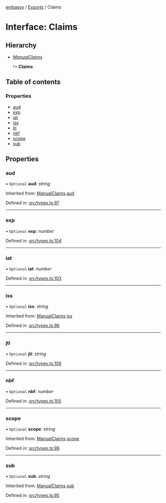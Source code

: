 [embassy](../README.md) / [Exports](../modules.md) / Claims

# Interface: Claims

## Hierarchy

* [*ManualClaims*](manualclaims.md)

  ↳ **Claims**

## Table of contents

### Properties

- [aud](claims.md#aud)
- [exp](claims.md#exp)
- [iat](claims.md#iat)
- [iss](claims.md#iss)
- [jti](claims.md#jti)
- [nbf](claims.md#nbf)
- [scope](claims.md#scope)
- [sub](claims.md#sub)

## Properties

### aud

• `Optional` **aud**: *string*

Inherited from: [ManualClaims](manualclaims.md).[aud](manualclaims.md#aud)

Defined in: [src/types.ts:97](https://github.com/TomFrost/Embassy/blob/eff2681/src/types.ts#L97)

___

### exp

• `Optional` **exp**: *number*

Defined in: [src/types.ts:104](https://github.com/TomFrost/Embassy/blob/eff2681/src/types.ts#L104)

___

### iat

• `Optional` **iat**: *number*

Defined in: [src/types.ts:103](https://github.com/TomFrost/Embassy/blob/eff2681/src/types.ts#L103)

___

### iss

• `Optional` **iss**: *string*

Inherited from: [ManualClaims](manualclaims.md).[iss](manualclaims.md#iss)

Defined in: [src/types.ts:96](https://github.com/TomFrost/Embassy/blob/eff2681/src/types.ts#L96)

___

### jti

• `Optional` **jti**: *string*

Defined in: [src/types.ts:106](https://github.com/TomFrost/Embassy/blob/eff2681/src/types.ts#L106)

___

### nbf

• `Optional` **nbf**: *number*

Defined in: [src/types.ts:105](https://github.com/TomFrost/Embassy/blob/eff2681/src/types.ts#L105)

___

### scope

• `Optional` **scope**: *string*

Inherited from: [ManualClaims](manualclaims.md).[scope](manualclaims.md#scope)

Defined in: [src/types.ts:98](https://github.com/TomFrost/Embassy/blob/eff2681/src/types.ts#L98)

___

### sub

• `Optional` **sub**: *string*

Inherited from: [ManualClaims](manualclaims.md).[sub](manualclaims.md#sub)

Defined in: [src/types.ts:95](https://github.com/TomFrost/Embassy/blob/eff2681/src/types.ts#L95)
